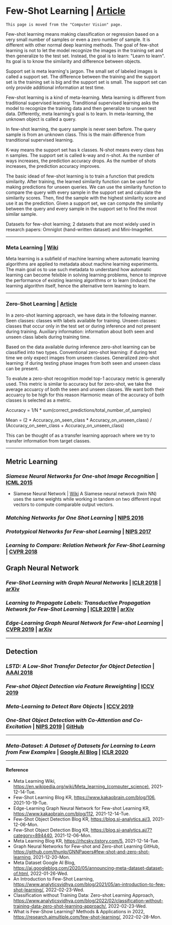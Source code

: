 # Few-Shot Learning | [Article](https://www.analyticsvidhya.com/blog/2021/05/an-introduction-to-few-shot-learning/)
`This page is moved from the "Computer Vision" page.`

Few-shot learning means making classification or regression based on a very small number of samples or even a zero number of  sample. It is different with other normal deep learning methods. The goal of few-shot learning is not to let the model recognize the images in the training set and then generalize to the test set. Instead, the goal is to learn: "Learn to learn". Its goal is to know the similarity and difference between objects.

Support set is meta learning's jargon. The small set of labeled images is called a support set. The difference between the training and the support set is the training set is big and the support set is small. The support set can only provide additional information at test time.

Few-shot learning is a kind of meta-learning. Meta learning is different from traditional supervised learning. Tranditional supervised learning asks the model to recognize the training data and then generalize to unseen test data. Differently, meta learning's goal is to learn. In meta-learning, the unknown object is called a query.

In few-shot learning, the query sample is never seen before. The query sample is from an unknown class. This is the main difference from tranditional supervised learning.

K-way means the support set has k classes. N-shot means every class has n samples. The support set is called k-way and n-shot. As the number of ways increases, the prediction accuracy drops. As the number of shots increases, the prediction accuracy improves.

The basic idead of few-shot learning is to train a function that predicts similarity. After training, the learned similarity function can be used for making predictions for unseen queries. We can use the similarity function to compare the query with every sample in the support set and calculate the similarity scores. Then, find the sample with the highest similarity score and use it as the prediction. Given a support set, we can compute the similarity between the query and every sample in the support set to find the most similar sample.

Datasets for few-shot learning; 2 datasets that are most widely used in research papers: Omniglot (hand-written dataset) and Mini-ImageNet.

----------

### Meta Learning | [Wiki](https://en.wikipedia.org/wiki/Meta_learning_(computer_science))
Meta learning is a subfield of machine learning where automatic learning algorithms are applied to metadata about machine learning experiments. The main goal os to use such metadata to understand how automatic learning can become felxible in solving learning problems, hence to improve the performance of existing learning algorithms or to learn (induce) the learning algorithm itself, hence the alternative term learning to learn.

----------

### Zero-Shot Learning | [Article](https://www.analyticsvidhya.com/blog/2022/02/classification-without-training-data-zero-shot-learning-approach/)

In a zero-shot learning approach, we have data in the following manner. Seen classes: classes with labels available for training. Unseen classes: classes that occur only in the test set or during inference and not present during training. Auxiliary information: information about both seen and unseen class labels during training time.

Based on the data available during inference zero-shot learning can be classified into two types. Conventional zero-shot learning: if during test time we only expect images from unseen classes. Generalized zero-shot learning: if during testing phase images from both seen and unseen class can be present.

To evalute a zero-shot recognition model top-1 accuracy metric is generally used. This metric is similar to accuracy but for zero-shot, we take the average accuarcy of both the seen and unseen classes. We want both their accuarcy to be high for this reason Harmonic mean of the accuracy of both classes is selected as a metric. 

Accuracy = 1/N * sum(correct_predictions/total_number_of_samples)

Mean = (2 * Accuracy_on_seen_class * Accuracy_on_unseen_class) / (Accuracy_on_seen_class + Accuracy_on_unseen_class)

This can be thought of as a transfer learning approach where we try to transfer information from target classes.

----------

## Metric Learning
### *Siamese Neural Networks for One-shot Image Recognition* | [ICML 2015](https://www.cs.cmu.edu/~rsalakhu/papers/oneshot1.pdf)

- Siamese Neural Network | [Wiki](https://en.wikipedia.org/wiki/Siamese_neural_network)
A Siamese neural network (twin NN) uses the same weights while working in tandem on two different input vectors to compute comparable output vectors.

### *Matching Networks for One Shot Learning* | [NIPS 2016](https://proceedings.neurips.cc/paper/2016/file/90e1357833654983612fb05e3ec9148c-Paper.pdf)

### *Prototypical Networks for Few-shot Learning* | [NIPS 2017](https://papers.nips.cc/paper/2017/file/cb8da6767461f2812ae4290eac7cbc42-Paper.pdf)

### *Learning to Compare: Relation Network for Few-Shot Learning* | [CVPR 2018](https://openaccess.thecvf.com/content_cvpr_2018/papers/Sung_Learning_to_Compare_CVPR_2018_paper.pdf)

## Graph Neural Network

### *Few-Shot Learning with Graph Neural Networks* | [ICLR 2018](https://openreview.net/pdf?id=BJj6qGbRW) | [arXiv](https://arxiv.org/abs/1711.04043)

### *Learning to Propagate Labels: Transductive Propagation Network for Few-Shot Learning* | [ICLR 2019](https://openreview.net/pdf?id=SyVuRiC5K7) | [arXiv](https://arxiv.org/abs/1805.10002)

### *Edge-Learning Graph Neural Network for Few-shot Learning* | [CVPR 2019](https://openaccess.thecvf.com/content_CVPR_2019/papers/Kim_Edge-Labeling_Graph_Neural_Network_for_Few-Shot_Learning_CVPR_2019_paper.pdf) | [arXiv](https://arxiv.org/pdf/1905.01436.pdf)

----------

## Detection
### *LSTD: A Low-Shot Transfer Detector for Object Detection* | [AAAI 2018](https://www.aaai.org/ocs/index.php/AAAI/AAAI18/paper/viewFile/16778/16580)

### *Few-shot Object Detection via Feature Reweighting* | [ICCV 2019](https://openaccess.thecvf.com/content_ICCV_2019/papers/Kang_Few-Shot_Object_Detection_via_Feature_Reweighting_ICCV_2019_paper.pdf)

### *Meta-Learning to Detect Rare Objects* | [ICCV 2019](https://openaccess.thecvf.com/content_ICCV_2019/papers/Wang_Meta-Learning_to_Detect_Rare_Objects_ICCV_2019_paper.pdf)

### *One-Shot Object Detection with Co-Attention and Co-Excitation* | [NIPS 2019](https://openreview.net/pdf?id=Hye3UNrlLS) | [GitHub](https://github.com/timy90022/One-Shot-Object-Detection)

----------

### *Meta-Dataset: A Dataset of Datasets for Learning to Learn from Few Examples* | [Google AI Blog](https://ai.googleblog.com/2020/05/announcing-meta-dataset-dataset-of.html) | [ICLR 2020](chrome-extension://efaidnbmnnnibpcajpcglclefindmkaj/viewer.html?pdfurl=https%3A%2F%2Fopenreview.net%2Fattachment%3Fid%3DrkgAGAVKPr%26name%3Doriginal_pdf&clen=1281351)

----------

#### Reference
- Meta Learning Wiki, https://en.wikipedia.org/wiki/Meta_learning_(computer_science), 2021-12-14-Tue.
- Few-Shot Learning Blog KR, https://www.kakaobrain.com/blog/106, 2021-10-19-Tue.
- Edge-Learning Graph Neural Network for Few-shot Learning KR, https://www.kakaobrain.com/blog/112, 2021-12-14-Tue.
- Few-Shot Object Detection Blog KR, https://blog.si-analytics.ai/3, 2021-12-06-Mon.
- Few-Shot Object Detection Blog KR, https://blog.si-analytics.ai/7?category=894440, 2021-12-06-Mon.
- Meta Learning Blog KR, https://rhcsky.tistory.com/5, 2021-12-14-Tue.
- Graph Neural Networks for Few-shot and Zero-shot Learning GitHub, https://github.com/thunlp/GNNPapers#few-shot-and-zero-shot-learning, 2021-12-20-Mon.
- Meta Dataset Google AI Blog, https://ai.googleblog.com/2020/05/announcing-meta-dataset-dataset-of.html, 2022-01-26-Wed.
- An Introduction to Few-Shot Learning, https://www.analyticsvidhya.com/blog/2021/05/an-introduction-to-few-shot-learning/, 2022-02-23-Wed.
- Classification without Training Data: Zero-shot Learning Approach, https://www.analyticsvidhya.com/blog/2022/02/classification-without-training-data-zero-shot-learning-approach/, 2022-02-23-Wed.
- What is Few-Show Learning? Methods & Applications in 2022, https://research.aimultiple.com/few-shot-learning/, 2022-02-28-Mon.
